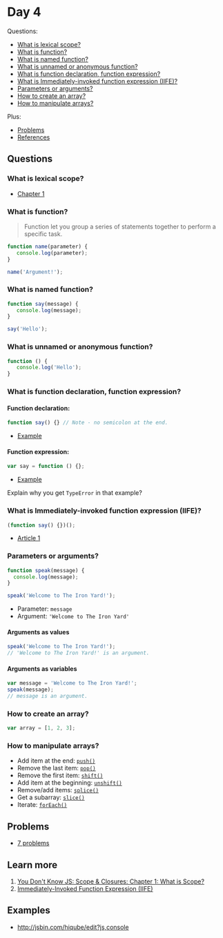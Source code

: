 # Day 4

Questions:

+ [What is lexical scope?](#what-is-lexical-scope) 
+ [What is function?](#what-is-function)
+ [What is named function?](#what-is-named-function)
+ [What is unnamed or anonymous function?](#what-is-unnamed-or-anonymous-function)
+ [What is function declaration, function expression?](#what-is-function-declaration-function-expression)
+ [What is Immediately-invoked function expression (IIFE)?](#what-is-immediately-invoked-function-expression-iife)
+ [Parameters or arguments?](#parameters-or-arguments)
+ [How to create an array?](#how-to-create-an-array)
+ [How to manipulate arrays?](#how-to-manipulate-arrays)

Plus:

+ [Problems](#problems)
+ [References](#references)

## Questions

### What is lexical scope?

+ [Chapter 1](https://github.com/getify/You-Dont-Know-JS/blob/master/scope%20%26%20closures/ch1.md)

### What is function?

> Function let you group a series of statements together to perform a specific task.

```js
function name(parameter) {
   console.log(parameter);
}

name('Argument!');
```

### What is named function?

```js
function say(message) {
   console.log(message);
}

say('Hello');
```

### What is unnamed or anonymous function?

```js
function () {
   console.log('Hello');
}
```

### What is function declaration, function expression?

#### Function declaration:
```js
function say() {} // Note - no semicolon at the end.
```

+ [Example](http://jsbin.com/xisilop/edit?js,console)

#### Function expression:
```js
var say = function () {};
```

+ [Example](http://jsbin.com/qukuve/edit?js,console)

Explain why you get `TypeError` in that example?

### What is Immediately-invoked function expression (IIFE)?

```js
(function say() {})();
```

+ [Article 1](http://benalman.com/news/2010/11/immediately-invoked-function-expression/)

### Parameters or arguments?

```js
function speak(message) {
  console.log(message);
}

speak('Welcome to The Iron Yard!');
```

+ Parameter: `message`
+ Argument: `'Welcome to The Iron Yard'`

#### Arguments as values

```js
speak('Welcome to The Iron Yard!');
// 'Welcome to The Iron Yard!' is an argument.
```

#### Arguments as variables

```js
var message = 'Welcome to The Iron Yard!';
speak(message);
// message is an argument.
```

### How to create an array?

```js
var array = [1, 2, 3];
```

### How to manipulate arrays?

+ Add item at the end: [`push()`](https://developer.mozilla.org/en-US/docs/Web/JavaScript/Reference/Global_Objects/Array/push)
+ Remove the last item: [`pop()`](https://developer.mozilla.org/en-US/docs/Web/JavaScript/Reference/Global_Objects/Array/pop)
+ Remove the first item: [`shift()`](https://developer.mozilla.org/en-US/docs/Web/JavaScript/Reference/Global_Objects/Array/shift)
+ Add item at the beginning: [`unshift()`](https://developer.mozilla.org/en-US/docs/Web/JavaScript/Reference/Global_Objects/Array/unshift)
+ Remove/add items: [`splice()`](https://developer.mozilla.org/en-US/docs/Web/JavaScript/Reference/Global_Objects/Array/splice)
+ Get a subarray: [`slice()`](https://developer.mozilla.org/en-US/docs/Web/JavaScript/Reference/Global_Objects/Array/slice)
+ Iterate: [`forEach()`](https://developer.mozilla.org/en-US/docs/Web/JavaScript/Reference/Global_Objects/Array/foreach)

## Problems

+ [7 problems](problems.md)

## Learn more

1. [You Don't Know JS: Scope & Closures: Chapter 1: What is Scope?](https://github.com/getify/You-Dont-Know-JS/blob/master/scope%20%26%20closures/ch1.md)
2. [Immediately-Invoked Function Expression (IIFE)](http://benalman.com/news/2010/11/immediately-invoked-function-expression/)

## Examples

+ http://jsbin.com/hiqube/edit?js,console
